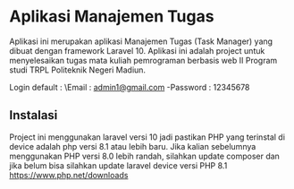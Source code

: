 # Aplikasi Manajemen Tugas

Aplikasi ini merupakan aplikasi Manajemen Tugas (Task Manager) yang dibuat dengan framework Laravel 10. Aplikasi ini adalah project untuk menyelesaikan tugas mata kuliah pemrograman berbasis web II Program studi TRPL Politeknik Negeri Madiun.

Login default : 
\Email : admin1@gmail.com
-Password : 12345678

## Instalasi 
Project ini menggunakan laravel versi 10 jadi pastikan PHP yang terinstal di device adalah php versi 8.1 atau lebih baru. Jika kalian sebelumnya menggunakan PHP versi 8.0 lebih randah, silahkan update composer dan jika belum bisa silahkan update laravel device versi PHP 8.1 https://www.php.net/downloads

